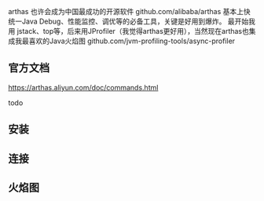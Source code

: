 

arthas 也许会成为中国最成功的开源软件 
github.com/alibaba/arthas 
基本上快统一Java Debug、性能监控、调优等的必备工具，关键是好用到爆炸。
最开始我用 jstack、top等，后来用JProfiler（我觉得arthas更好用），当然现在arthas也集成我最喜欢的Java火焰图 
github.com/jvm-profiling-tools/async-profiler


## 官方文档

https://arthas.aliyun.com/doc/commands.html


todo

## 安装

## 连接

## 火焰图
